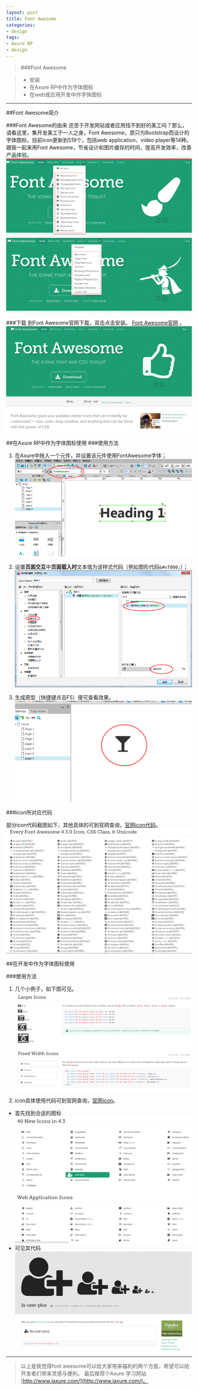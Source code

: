 ```yaml
---
layout: post
title: Font Awesome
categories:
- design
tags:
- Axure RP
- design
---
```



>###Font Awesome

>- 安装
>- 在Axure RP中作为字体图标
>- 在web或应用开发中作字体图标

---

##Font Awesome简介

###Font Awesome的由来
还苦于开发网站或者应用找不到好的美工吗？那么，请看这里，集开发美工于一人之身。Font Awesome，原只为Bootstrap而设计的字体图标，目前icon更新到519个，包括web application、video player等14种。跟我一起来用Font Awesome，节省设计和图片缓存的时间，提高开发效率，改善产品体验。
![](/image/icons.png)  
![](/image/examples.png)

###下载
到Font Awesome官网下载，双击点击安装。  [Font Awesome官网](http://fontawesome.io/ "http://fontawesome.io/") 。  
![](/image/fontawesome.png)

##在Axure RP中作为字体图标使用
###使用方法

1. 在Axure中拖入一个元件，并设置该元件使用FontAwesome字体；
![](/image/font.png)

2. 设置**页面交互**中**页面载入时**文本值为该样式代码（例如图形代码`&#xf000;`）；   
![](/image/load.png) 

3. 生成原型（快捷键点击F5）便可查看效果。     
![](/image/effect.png)  

###icon所对应代码

部分icon代码截图如下，其他具体的可到官网查询，[官网icon代码](http://fontawesome.io/cheatsheet/ "http://fontawesome.io/cheatsheet/")。  
![](/image/iconcode.png)   


##在开发中作为字体图标使用

###使用方法

1. 几个小例子，如下图可见。
![](/image/webicons.png)

2. icon具体使用代码可到官网查询，[官网icon](http://fontawesome.io/icons/ "http://fontawesome.io/icons/")。     
  - 首先找到合适的图标 ![](/image/particons.png)
  - 可见其代码  ![](/image/webcode.png)


------


> 以上是我觉得font awesome可以给大家带来福利的两个方面，希望可以给开发者们带来灵感与便利。 最后推荐个Axure 学习网站 [http://www.iaxure.com/](http://www.iaxure.com/)。